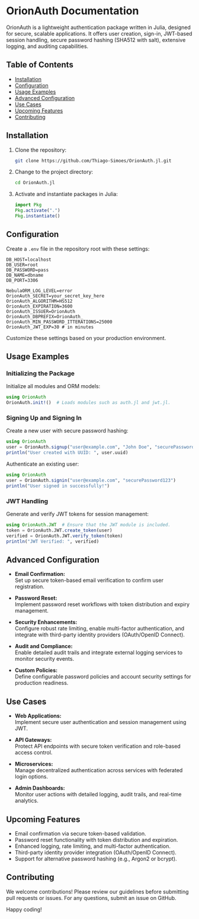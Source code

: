 # OrionAuth Documentation

OrionAuth is a lightweight authentication package written in Julia, designed for secure, scalable applications. It offers user creation, sign-in, JWT-based session handling, secure password hashing (SHA512 with salt), extensive logging, and auditing capabilities.

## Table of Contents
- [Installation](#installation)
- [Configuration](#configuration)
- [Usage Examples](#usage-examples)
- [Advanced Configuration](#advanced-configuration)
- [Use Cases](#use-cases)
- [Upcoming Features](#upcoming-features)
- [Contributing](#contributing)

## Installation

1. Clone the repository:
   ```bash
   git clone https://github.com/Thiago-Simoes/OrionAuth.jl.git
   ```
2. Change to the project directory:
   ```bash
   cd OrionAuth.jl
   ```
3. Activate and instantiate packages in Julia:
   ```julia
   import Pkg
   Pkg.activate(".")
   Pkg.instantiate()
   ```

## Configuration

Create a `.env` file in the repository root with these settings:
```env
DB_HOST=localhost
DB_USER=root
DB_PASSWORD=pass
DB_NAME=dbname
DB_PORT=3306

NebulaORM_LOG_LEVEL=error
OrionAuth_SECRET=your_secret_key_here
OrionAuth_ALGORITHM=HS512
OrionAuth_EXPIRATION=3600
OrionAuth_ISSUER=OrionAuth
OrionAuth_DBPREFIX=OrionAuth_
OrionAuth_MIN_PASSWORD_ITTERATIONS=25000
OrionAuth_JWT_EXP=30 # in minutes
```
Customize these settings based on your production environment.

## Usage Examples

### Initializing the Package

Initialize all modules and ORM models:
```julia
using OrionAuth
OrionAuth.init!()  # Loads modules such as auth.jl and jwt.jl.
```

### Signing Up and Signing In

Create a new user with secure password hashing:
```julia
using OrionAuth
user = OrionAuth.signup("user@example.com", "John Doe", "securePassword123")
println("User created with UUID: ", user.uuid)
```

Authenticate an existing user:
```julia
using OrionAuth
user = OrionAuth.signin("user@example.com", "securePassword123")
println("User signed in successfully!")
```

### JWT Handling

Generate and verify JWT tokens for session management:
```julia
using OrionAuth.JWT  # Ensure that the JWT module is included.
token = OrionAuth.JWT.create_token(user)
verified = OrionAuth.JWT.verify_token(token)
println("JWT Verified: ", verified)
```

## Advanced Configuration

- **Email Confirmation:**  
  Set up secure token-based email verification to confirm user registration.

- **Password Reset:**  
  Implement password reset workflows with token distribution and expiry management.

- **Security Enhancements:**  
  Configure robust rate limiting, enable multi-factor authentication, and integrate with third-party identity providers (OAuth/OpenID Connect).

- **Audit and Compliance:**  
  Enable detailed audit trails and integrate external logging services to monitor security events.

- **Custom Policies:**  
  Define configurable password policies and account security settings for production readiness.

## Use Cases

- **Web Applications:**  
  Implement secure user authentication and session management using JWT.

- **API Gateways:**  
  Protect API endpoints with secure token verification and role-based access control.

- **Microservices:**  
  Manage decentralized authentication across services with federated login options.

- **Admin Dashboards:**  
  Monitor user actions with detailed logging, audit trails, and real-time analytics.

## Upcoming Features

- Email confirmation via secure token-based validation.
- Password reset functionality with token distribution and expiration.
- Enhanced logging, rate limiting, and multi-factor authentication.
- Third-party identity provider integration (OAuth/OpenID Connect).
- Support for alternative password hashing (e.g., Argon2 or bcrypt).

## Contributing

We welcome contributions! Please review our guidelines before submitting pull requests or issues. For any questions, submit an issue on GitHub.

Happy coding!

